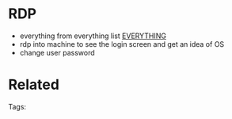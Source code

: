 # RDP
- everything from everything list [EVERYTHING](EVERYTHING.md#everything)
- rdp into machine to see the login screen and get an idea of OS
- change user password

# Related


Tags:

    
